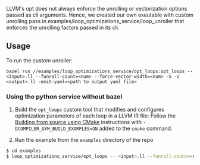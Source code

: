 LLVM's opt does not always enforce the unrolling or vectorization options passed as cli arguments. Hence, we created our own exeutable with custom unrolling pass in examples/loop_optimizations_service/loop_unroller that enforces the unrolling factors passed in its cli.

## Usage

To run the custom unroller:
```
bazel run //examples/loop_optimizations_service/opt_loops:opt_loops -- <input>.ll --funroll-count=<num> --force-vector-width=<num> -S -o <output>.ll -emit-yaml=<path to output yaml file>
```

### Using the python service without bazel

1. Build the `opt_loops` custom tool that modifies and configures optimization parameters of each loop in a LLVM IR file:
Follow the [Building from source using CMake](../../INSTALL.md#building-from-source-with-cmake) instructions with `-DCOMPILER_GYM_BUILD_EXAMPLES=ON` added to the `cmake` command.

2. Run the example from the `examples` directory of the repo
```sh
$ cd examples
$ loop_optimizations_service/opt_loops -- <input>.ll --funroll-count=<num> --force-vector-width=<num> -S -o <output>.ll -emit-yaml=<path to output yaml file>
```
